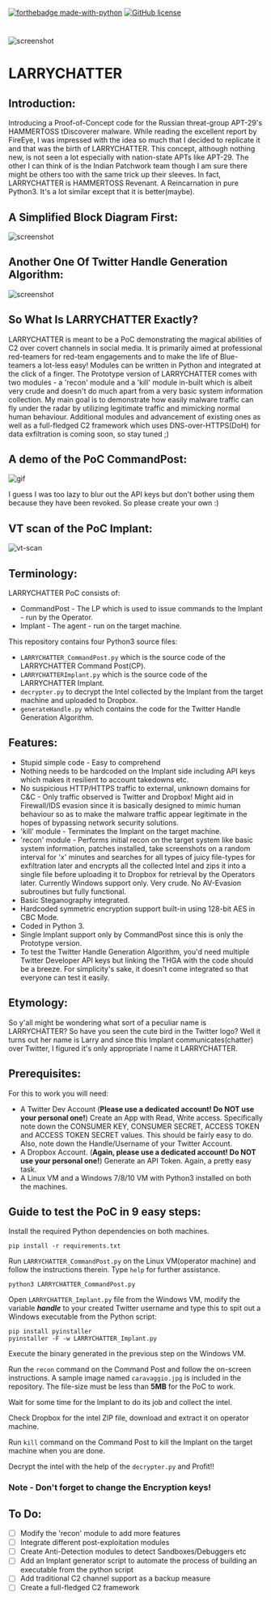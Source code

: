 [![forthebadge made-with-python](http://ForTheBadge.com/images/badges/made-with-python.svg)](https://www.python.org/)
[![GitHub license](https://img.shields.io/github/license/Naereen/StrapDown.js.svg)](https://github.com/Naereen/StrapDown.js/blob/master/LICENSE)

#
![screenshot](Logo.png)
# LARRYCHATTER

## Introduction:
Introducing a Proof-of-Concept code for the Russian threat-group APT-29's HAMMERTOSS tDiscoverer malware.
While reading the excellent report by FireEye, I was impressed with the idea so much that I decided to replicate it and that was the birth of LARRYCHATTER. This concept, although nothing new, is not seen a lot especially with nation-state APTs like APT-29. The other I can think of is the Indian Patchwork team though I am sure there might be others too with the same trick up their sleeves.
In fact, LARRYCHATTER is HAMMERTOSS Revenant. A Reincarnation in pure Python3. It's a lot similar except that it is better(maybe).

## A Simplified Block Diagram First:
![screenshot](LARRYCHATTER_Simplified_Block_Diagram.png)

## Another One Of Twitter Handle Generation Algorithm:
![screenshot](LARRYCHATTER_Twitter_Handle_Generation_Algorithm.png)

## So What Is LARRYCHATTER Exactly?
LARRYCHATTER is meant to be a PoC demonstrating the magical abilities of C2 over covert channels in social media. It is primarily aimed at professional red-teamers for red-team engagements and to make the life of Blue-teamers a lot-less easy! Modules can be written in Python and integrated at the click of a finger. The Prototype version of LARRYCHATTER comes with two modules - a 'recon' module and a 'kill' module in-built which is albeit very crude and doesn't do much apart from a very basic system information collection. My main goal is to demonstrate how easily malware traffic can fly under the radar by utilizing legitimate traffic and mimicking normal human behaviour. Additional modules and advancement of existing ones as well as a full-fledged C2 framework which uses DNS-over-HTTPS(DoH) for data exfiltration is coming soon, so stay tuned ;)

## A demo of the PoC CommandPost:
![gif](larrychatter.gif)

I guess I was too lazy to blur out the API keys but don't bother using them because they have been revoked. So please create your own :)

## VT scan of the PoC Implant:
![vt-scan](vt-scan.PNG)

## Terminology:
LARRYCHATTER PoC consists of:
- CommandPost - The LP which is used to issue commands to the Implant - run by the Operator.
- Implant - The agent - run on the target machine.

This repository contains four Python3 source files:
- `LARRYCHATTER_CommandPost.py` which is the source code of the LARRYCHATTER Command Post(CP).
- `LARRYCHATTERImplant.py` which is the source code of the LARRYCHATTER Implant.
- `decrypter.py` to decrypt the Intel collected by the Implant from the target machine and uploaded to Dropbox.
- `generateHandle.py` which contains the code for the Twitter Handle Generation Algorithm.

## Features:
- Stupid simple code - Easy to comprehend
- Nothing needs to be hardcoded on the Implant side including API keys which makes it resilient to account takedowns etc.
- No suspicious HTTP/HTTPS traffic to external, unknown domains for C&C - Only traffic observed is Twitter and Dropbox! Might aid in Firewall/IDS evasion since it is basically designed to mimic human behaviour so as to make the malware traffic appear legitimate in the hopes of bypassing network security solutions.
- 'kill' module - Terminates the Implant on the target machine.
- 'recon' module - Performs initial recon on the target system like basic system information, patches installed, take screenshots on a random interval for 'x' minutes and searches for all types of juicy file-types for exfiltration later and encrypts all the collected Intel and zips it into a single file before uploading it to Dropbox for retrieval by the Operators later. Currently Windows support only. Very crude. No AV-Evasion subroutines but fully functional.
- Basic Steganography integrated.
- Hardcoded symmetric encryption support built-in using 128-bit AES in CBC Mode.
- Coded in Python 3.
- Single Implant support only by CommandPost since this is only the Prototype version.
- To test the Twitter Handle Generation Algorithm, you'd need multiple Twitter Developer API keys but linking the THGA with the code should be a breeze. For simplicity's sake, it doesn't come integrated so that everyone can test it easily.

## Etymology:
So y'all might be wondering what sort of a peculiar name is LARRYCHATTER? So have you seen the cute bird in the Twitter logo? Well it turns out her name is Larry and since this Implant communicates(chatter) over Twitter, I figured it's only appropriate I name it LARRYCHATTER.

## Prerequisites:
For this to work you will need:
- A Twitter Dev Account (**Please use a dedicated account! Do NOT use your personal one!**)
Create an App with Read, Write access. Specifically note down the CONSUMER KEY, CONSUMER SECRET, ACCESS TOKEN and ACCESS TOKEN SECRET values. This should be fairly easy to do.
Also, note down the Handle/Username of your Twitter Account.
- A Dropbox Account. (**Again, please use a dedicated account! Do NOT use your personal one!**) 
Generate an API Token. Again, a pretty easy task.
- A Linux VM and a Windows 7/8/10 VM with Python3 installed on both the machines.

## Guide to test the PoC in 9 easy steps:
Install the required Python dependencies on both machines.

```
pip install -r requirements.txt
```

Run `LARRYCHATTER_CommandPost.py` on the Linux VM(operator machine) and follow the instructions therein. Type `help` for further assistance.

```
python3 LARRYCHATTER_CommandPost.py
```

Open `LARRYCHATTER_Implant.py` file from the Windows VM, modify the variable ***handle*** to your created Twitter username and type this to spit out a Windows executable from the Python script:

```
pip install pyinstaller
pyinstaller -F -w LARRYCHATTER_Implant.py
```

Execute the binary generated in the previous step on the Windows VM.

Run the `recon` command on the Command Post and follow the on-screen instructions. A sample image named `caravaggio.jpg` is included in the repository. The file-size must be less than **5MB** for the PoC to work.

Wait for some time for the Implant to do its job and collect the intel.

Check Dropbox for the intel ZIP file, download and extract it on operator machine.

Run `kill` command on the Command Post to kill the Implant on the target machine when you are done.

Decrypt the intel with the help of the `decrypter.py` and Profit!!

### Note - Don't forget to change the Encryption keys!

## To Do:
- [ ] Modify the 'recon' module to add more features
- [ ] Integrate different post-exploitation modules
- [ ] Create Anti-Detection modules to detect Sandboxes/Debuggers etc
- [ ] Add an Implant generator script to automate the process of building an executable from the python script
- [ ] Add traditional C2 channel support as a backup measure
- [ ] Create a full-fledged C2 framework
